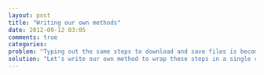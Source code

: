 ```yaml
---
layout: post
title: "Writing our own methods"
date: 2012-09-12 03:05
comments: true
categories: 
problem: "Typing out the same steps to download and save files is becoming repetitive."
solution: "Let's write our own method to wrap these steps in a single call."
---
```

